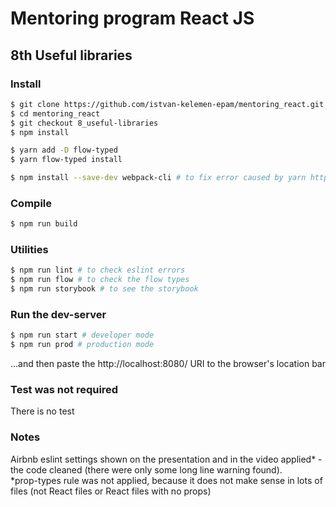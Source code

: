 # Mentoring program React JS

## 8th Useful libraries

### Install

```bash
$ git clone https://github.com/istvan-kelemen-epam/mentoring_react.git
$ cd mentoring_react
$ git checkout 8_useful-libraries
$ npm install

$ yarn add -D flow-typed
$ yarn flow-typed install

$ npm install --save-dev webpack-cli # to fix error caused by yarn https://github.com/plotly/dash-component-boilerplate/issues/12#issuecomment-426245734
```

### Compile

```bash
$ npm run build
```

### Utilities

```bash
$ npm run lint # to check eslint errors
$ npm run flow # to check the flow types
$ npm run storybook # to see the storybook
```

### Run the dev-server

```bash
$ npm run start # developer mode
$ npm run prod # production mode
```

...and then paste the http://localhost:8080/ URI to the browser's location bar

### Test was not required

There is no test

### Notes

Airbnb eslint settings shown on the presentation and in the video applied* - the code cleaned (there were only some long line warning found).\
*prop-types rule was not applied, because it does not make sense in lots of files (not React files or React files with no props)
